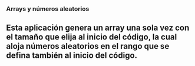 ### Arrays y números aleatorios
## Esta aplicación genera un array una sola vez con el tamaño que elija al inicio del código, la cual aloja números aleatorios en el rango que se defina también al inicio del código. 
